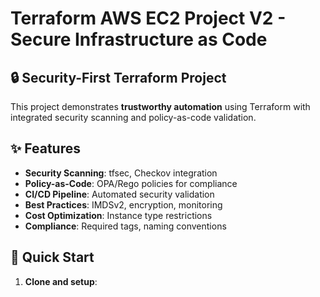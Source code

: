 # Terraform AWS EC2 Project V2 - Secure Infrastructure as Code

## 🔒 Security-First Terraform Project

This project demonstrates **trustworthy automation** using Terraform with integrated security scanning and policy-as-code validation.

## ✨ Features

- **Security Scanning**: tfsec, Checkov integration
- **Policy-as-Code**: OPA/Rego policies for compliance
- **CI/CD Pipeline**: Automated security validation
- **Best Practices**: IMDSv2, encryption, monitoring
- **Cost Optimization**: Instance type restrictions
- **Compliance**: Required tags, naming conventions

## 🚀 Quick Start

1. **Clone and setup**:

